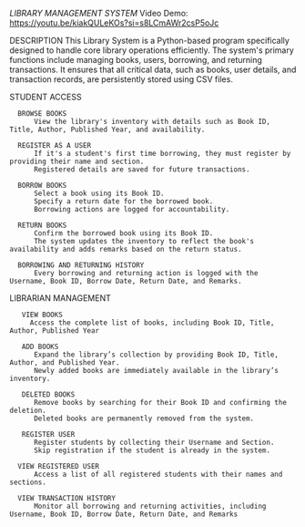 *LIBRARY MANAGEMENT SYSTEM*
Video Demo:  https://youtu.be/kiakQULeKOs?si=s8LCmAWr2csP5oJc

DESCRIPTION
This Library System is a Python-based program specifically designed to handle core library operations efficiently. The system's primary functions include managing books, users, borrowing, 
and returning transactions. It ensures that all critical data, such as books, user details, and transaction records, are persistently stored using CSV files.

STUDENT ACCESS

      BROWSE BOOKS
          View the library's inventory with details such as Book ID, Title, Author, Published Year, and availability.
      
      REGISTER AS A USER
          If it's a student's first time borrowing, they must register by providing their name and section.
          Registered details are saved for future transactions.
    
      BORROW BOOKS
          Select a book using its Book ID.
          Specify a return date for the borrowed book.
          Borrowing actions are logged for accountability.
    
      RETURN BOOKS
          Confirm the borrowed book using its Book ID.
          The system updates the inventory to reflect the book's availability and adds remarks based on the return status.
    
      BORROWING AND RETURNING HISTORY
          Every borrowing and returning action is logged with the Username, Book ID, Borrow Date, Return Date, and Remarks.

LIBRARIAN MANAGEMENT

       VIEW BOOKS
         Access the complete list of books, including Book ID, Title, Author, Published Year
   
       ADD BOOKS
          Expand the library’s collection by providing Book ID, Title, Author, and Published Year.
          Newly added books are immediately available in the library’s inventory.
   
       DELETED BOOKS
          Remove books by searching for their Book ID and confirming the deletion.
          Deleted books are permanently removed from the system.
   
       REGISTER USER
          Register students by collecting their Username and Section.
          Skip registration if the student is already in the system.
   
      VIEW REGISTERED USER
          Access a list of all registered students with their names and sections.
   
      VIEW TRANSACTION HISTORY
          Monitor all borrowing and returning activities, including Username, Book ID, Borrow Date, Return Date, and Remarks
